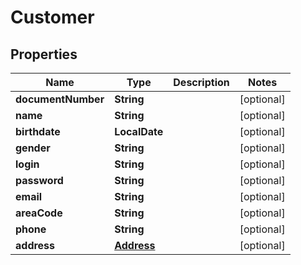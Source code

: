 

# Customer


## Properties

| Name | Type | Description | Notes |
|------------ | ------------- | ------------- | -------------|
|**documentNumber** | **String** |  |  [optional] |
|**name** | **String** |  |  [optional] |
|**birthdate** | **LocalDate** |  |  [optional] |
|**gender** | **String** |  |  [optional] |
|**login** | **String** |  |  [optional] |
|**password** | **String** |  |  [optional] |
|**email** | **String** |  |  [optional] |
|**areaCode** | **String** |  |  [optional] |
|**phone** | **String** |  |  [optional] |
|**address** | [**Address**](Address.md) |  |  [optional] |



